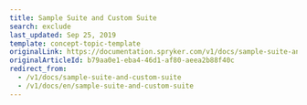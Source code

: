 ```yaml
---
title: Sample Suite and Custom Suite
search: exclude
last_updated: Sep 25, 2019
template: concept-topic-template
originalLink: https://documentation.spryker.com/v1/docs/sample-suite-and-custom-suite
originalArticleId: b79aa0e1-eba4-46d1-af80-aeea2b88f40c
redirect_from:
  - /v1/docs/sample-suite-and-custom-suite
  - /v1/docs/en/sample-suite-and-custom-suite
---
```



